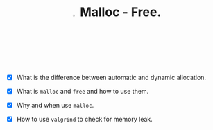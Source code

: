 <div align="center">

# <a> <img src="https://upload.wikimedia.org/wikipedia/commons/thumb/1/18/C_Programming_Language.svg/1200px-C_Programming_Language.svg.png" alt="C logo" width=3% heigth=3% ></img></a> Malloc - Free.

</div>

- [x] What is the difference between automatic and dynamic allocation.
- [x] What is ```malloc``` and ```free``` and how to use them.
- [x] Why and when use ```malloc```.
- [x] How to use ```valgrind``` to check for memory leak.


